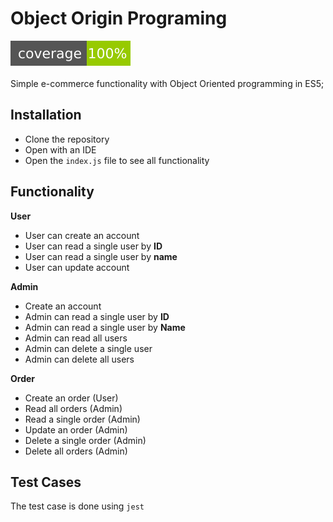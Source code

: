 Object Origin Programing
=======================
![](images/coverage.svg)<br><br>
Simple e-commerce functionality with Object Oriented programming in ES5;

Installation
------------
* Clone the repository
* Open with an IDE
* Open the `index.js` file to see all functionality

Functionality
-------------
**User**

* User can create an account
* User can read a single user by **ID**
* User can read a single user by **name**
* User can update account

**Admin**
* Create an account
* Admin can read a single user by **ID**
* Admin can read a single user by **Name** 
* Admin can read all users
* Admin can delete a single user
* Admin can delete all users

**Order**
* Create an order (User)
* Read all orders (Admin)
* Read a single order (Admin)
* Update an order (Admin)
* Delete a single order (Admin)
* Delete all orders (Admin)

Test Cases 
----------
The test case is done using `jest`

